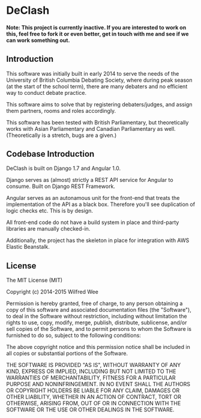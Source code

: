 # DeClash
#### Note: This project is currently inactive. If you are interested to work on this, feel free to fork it or even better, get in touch with me and see if we can work something out.

## Introduction
This software was initially built in early 2014 to serve the needs of the University of British Columbia Debating Society, where during peak season (at the start of the school term), there are many debaters and no efficient way to conduct debate practice.

This software aims to solve that by registering debaters/judges, and assign them partners, rooms and roles accordingly.

This software has been tested with British Parliamentary, but theoretically works with Asian Parliamentary and Canadian Parliamentary as well. (Theoretically is a stretch, bugs are a given.)


## Codebase Introduction
DeClash is built on Django 1.7 and Angular 1.0.

Django serves as (almost) strictly a REST API service for Angular to consume. Built on Django REST Framework.

Angular serves as an autonamous unit for the front-end that treats the implementation of the API as a black box. Therefore you'll see duplication of logic checks etc. This is by design.

All front-end code do not have a build system in place and third-party libraries are manually checked-in.

Additionally, the project has the skeleton in place for integration with AWS Elastic Beanstalk.

## License
The MIT License (MIT)

Copyright (c) 2014-2015 Wilfred Wee

Permission is hereby granted, free of charge, to any person obtaining a copy
of this software and associated documentation files (the "Software"), to deal
in the Software without restriction, including without limitation the rights
to use, copy, modify, merge, publish, distribute, sublicense, and/or sell
copies of the Software, and to permit persons to whom the Software is
furnished to do so, subject to the following conditions:

The above copyright notice and this permission notice shall be included in all
copies or substantial portions of the Software.

THE SOFTWARE IS PROVIDED "AS IS", WITHOUT WARRANTY OF ANY KIND, EXPRESS OR
IMPLIED, INCLUDING BUT NOT LIMITED TO THE WARRANTIES OF MERCHANTABILITY,
FITNESS FOR A PARTICULAR PURPOSE AND NONINFRINGEMENT. IN NO EVENT SHALL THE
AUTHORS OR COPYRIGHT HOLDERS BE LIABLE FOR ANY CLAIM, DAMAGES OR OTHER
LIABILITY, WHETHER IN AN ACTION OF CONTRACT, TORT OR OTHERWISE, ARISING FROM,
OUT OF OR IN CONNECTION WITH THE SOFTWARE OR THE USE OR OTHER DEALINGS IN THE
SOFTWARE.
